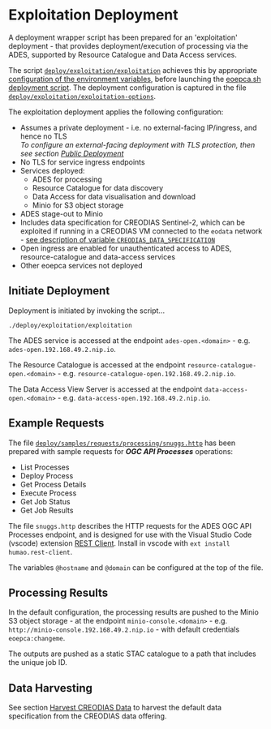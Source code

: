 # Exploitation Deployment

A deployment wrapper script has been prepared for an 'exploitation' deployment - that provides deployment/execution of processing via the ADES, supported by Resource Catalogue and Data Access services.

The script [`deploy/exploitation/exploitation`](https://github.com/EOEPCA/deployment-guide/blob/main/deploy/exploitation/exploitation) achieves this by appropriate [configuration of the environment variables](scripted-deployment.md#environment-variables), before launching the [eoepca.sh deployment script](scripted-deployment.md#command-line-arguments). The deployment configuration is captured in the file [`deploy/exploitation/exploitation-options`](https://github.com/EOEPCA/deployment-guide/blob/main/deploy/exploitation/exploitation-options).

The exploitation deployment applies the following configuration:

* Assumes a private deployment - i.e. no external-facing IP/ingress, and hence no TLS<br>
  _To configure an external-facing deployment with TLS protection, then see section [Public Deployment](scripted-deployment.md#public-deployment)_
* No TLS for service ingress endpoints
* Services deployed:
    * ADES for processing
    * Resource Catalogue for data discovery
    * Data Access for data visualisation and download
    * Minio for S3 object storage
* ADES stage-out to Minio
* Includes data specification for CREODIAS Sentinel-2, which can be exploited if running in a CREODIAS VM connected to the `eodata` network - [see description of variable `CREODIAS_DATA_SPECIFICATION`](scripted-deployment.md#environment-variables)
* Open ingress are enabled for unauthenticated access to ADES, resource-catalogue and data-access services
* Other eoepca services not deployed

## Initiate Deployment

Deployment is initiated by invoking the script...

```
./deploy/exploitation/exploitation
```

The ADES service is accessed at the endpoint `ades-open.<domain>` - e.g. `ades-open.192.168.49.2.nip.io`.

The Resource Catalogue is accessed at the endpoint `resource-catalogue-open.<domain>` - e.g. `resource-catalogue-open.192.168.49.2.nip.io`.

The Data Access View Server is accessed at the endpoint `data-access-open.<domain>` - e.g. `data-access-open.192.168.49.2.nip.io`.

## Example Requests

The file [`deploy/samples/requests/processing/snuggs.http`](https://github.com/EOEPCA/deployment-guide/blob/main/deploy/samples/requests/processing/snuggs.http) has been prepared with sample requests for **_OGC API Processes_** operations:

* List Processes
* Deploy Process
* Get Process Details
* Execute Process
* Get Job Status
* Get Job Results

The file `snuggs.http` describes the HTTP requests for the ADES OGC API Processes endpoint, and is designed for use with the Visual Studio Code (vscode) extension [REST Client](https://marketplace.visualstudio.com/items?itemName=humao.rest-client). Install in vscode with `ext install humao.rest-client`.

The variables `@hostname` and `@domain` can be configured at the top of the file.

## Processing Results

In the default configuration, the processing results are pushed to the Minio S3 object storage - at the endpoint `minio-console.<domain>` - e.g. `http://minio-console.192.168.49.2.nip.io` - with default credentials `eoepca:changeme`.

The outputs are pushed as a static STAC catalogue to a path that includes the unique job ID.

## Data Harvesting

See section [Harvest CREODIAS Data](creodias-deployment.md#harvest-creodias-data) to harvest the default data specification from the CREODIAS data offering.
